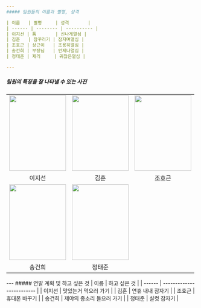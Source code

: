 ```yaml
---
##### 팀원들의 이름과 별명, 성격

| 이름   | 별명     | 성격       |
| ------ | -------- | ---------- |
| 이지선 | 톰       | 신나게열심 |
| 김훈   | 잠꾸러기 | 잠자며열심 |
| 조호근 | 상근이   | 조용히열심 |
| 송건희 | 부장님   | 언제나열심 |
| 정태준 | 제리     | 귀찮은열심 |

---
```

##### 팀원의 특징을 잘 나타낼 수 있는 사진

<table>
  <tr>
    <td><img src="http://mblogthumb4.phinf.naver.net/20120121_135/ffung347_1327146156166VbKv1_PNG/Tom_Cat_Jr.png?type=w2" height="200px" width="150px"></td>
    <td><img src="https://encrypted-tbn0.gstatic.com/images?q=tbn:ANd9GcQsxEKRJvFuDjyRXi9pWQAa7li9X5wPUmO4HQwIQvC58MCU7QG9" height="200px" width="150px"></td>
    <td><img src="http://tenasia.hankyung.com/webwp_kr/wp-content/uploads/2014/04/2014041212043416623-400x599.jpg" height="200px" width="150px"></td>
  </tr>
  <tr>
    <td align="center">이지선</td>
    <td align="center">김훈</td>
    <td align="center">조호근</td>
  </tr>

  <tr>
    <td><img src="https://cdn140.picsart.com/243518162000212.png?r1024x1024" height="200px" width="150px"></td>
    <td><img src="https://ncache.ilbe.com/files/attach/new/20131012/377678/578104457/2160939024/f09353464e3217c657c558c3e551d975.jpg" height="200px" width="150px"></td>
  </tr>
  <tr>
    <td align="center">송건희</td>
    <td align="center">정태준</td>
  </tr>
</table>
---
##### 연말 계획 및 하고 싶은 것
| 이름   | 하고 싶은 것              |
| ------ | ------------------------- |
| 이지선 | 맛있는거 먹으러 가기      |
| 김훈   | 연휴 내내 잠자기          |
| 조호근 | 휴대폰 바꾸기             |
| 송건희 | 제야의 종소리 들으러 가기 |
| 정태준 | 실컷 잠자기               |
